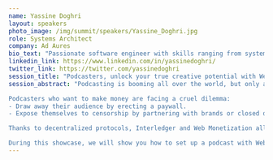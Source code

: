 ```yaml
---
name: Yassine Doghri
layout: speakers
photo_image: /img/summit/speakers/Yassine_Doghri.jpg
role: Systems Architect
company: Ad Aures
bio_text: "Passionate software engineer with skills ranging from systems architecture and web development to UI / UX design. Open-source contributor and advocate: I've built Castopod and working on making it better!"
linkedin_link: https://www.linkedin.com/in/yassinedoghri/
twitter_link: https://twitter.com/yassinedoghri
session_title: "Podcasters, unlock your true creative potential with Web Monetization"
session_abstract: "Podcasting is booming all over the world, but only a minority of podcasts are monetized.

Podcasters who want to make money are facing a cruel dilemma:
- Draw away their audience by erecting a paywall.
- Expose themselves to censorship by partnering with brands or closed distribution platforms.

Thanks to decentralized protocols, Interledger and Web Monetization allow podcasters to sell content, not their soul.

During this showcase, we will show you how to set up a podcast with Web Monetization and Castopod, an open-source podcast hosting platform. You will see that podcasting is the perfect candidate for time-based pricing."
---
```


